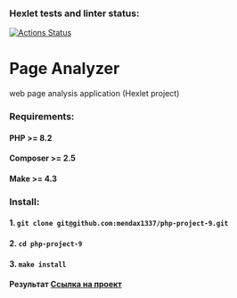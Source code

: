 ### Hexlet tests and linter status:
[![Actions Status](https://github.com/mendax1337/php-project-9/actions/workflows/hexlet-check.yml/badge.svg)](https://github.com/mendax1337/php-project-9/actions)

# Page Analyzer
web page analysis application (Hexlet project)

### Requirements:
#### PHP >= 8.2
#### Composer >= 2.5
#### Make >= 4.3
### Install:
#### 1. `git clone git@github.com:mendax1337/php-project-9.git`
#### 2. `cd php-project-9`
#### 3. `make install`
#### Результат [Ссылка на проект](https://page-analyzer-em5d.onrender.com/)